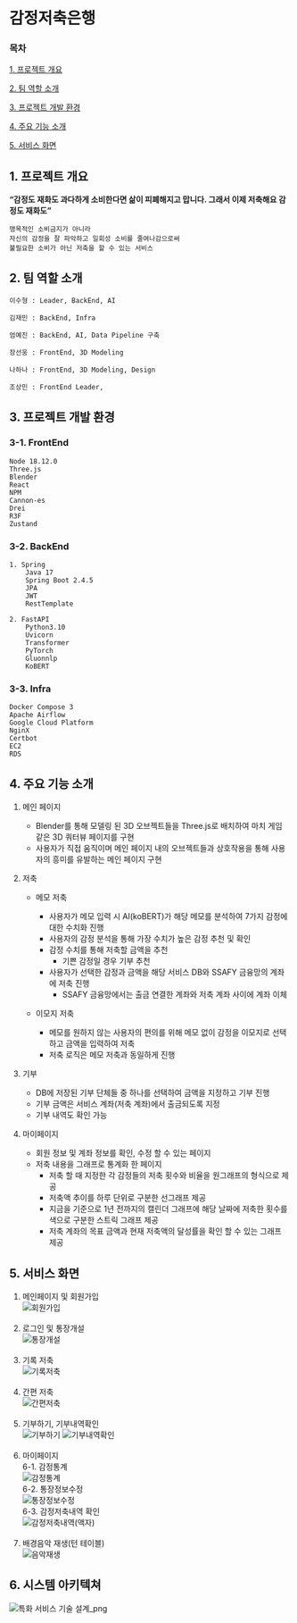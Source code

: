 # 감정저축은행

### 목차

[1. 프로젝트 개요](#1-프로젝트-개요)

[2. 팀 역할 소개](#2-팀-소개)

[3. 프로젝트 개발 환경](#3-프로젝트-개발-환경)

[4. 주요 기능 소개](#4-주요-기능-소개)

[5. 서비스 화면](#5-서비스-화면)

## 1. 프로젝트 개요

<b>“감정도 재화도 과다하게 소비한다면 삶이 피폐해지고 맙니다.
그래서 이제 저축해요 감정도 재화도” </b>

    맹목적인 소비금지가 아니라
    자신의 감정을 잘 파악하고 일회성 소비를 줄여나감으로써
    불필요한 소비가 아닌 저축을 할 수 있는 서비스

## 2. 팀 역할 소개

    이수형 : Leader, BackEnd, AI

    김재민 : BackEnd, Infra

    엄예진 : BackEnd, AI, Data Pipeline 구축

    장선웅 : FrontEnd, 3D Modeling

    나하나 : FrontEnd, 3D Modeling, Design

    조상민 : FrontEnd Leader,

## 3. 프로젝트 개발 환경

<h3>3-1. FrontEnd</h3>

```
Node 18.12.0
Three.js
Blender
React
NPM
Cannon-es
Drei
R3F
Zustand
```

<h3>3-2. BackEnd</h3>

```
1. Spring
    Java 17
    Spring Boot 2.4.5
    JPA
    JWT
    RestTemplate

2. FastAPI
    Python3.10
    Uvicorn
    Transformer
    PyTorch
    Gluonnlp
    KoBERT
```

<h3>3-3. Infra</h3>

```
Docker Compose 3
Apache Airflow
Google Cloud Platform
NginX
Certbot
EC2
RDS
```

## 4. 주요 기능 소개

1. 메인 페이지

   - Blender를 통해 모델링 된 3D 오브젝트들을 Three.js로 배치하여 마치 게임 같은 3D 쿼터뷰 페이지를 구현
   - 사용자가 직접 움직이며 메인 페이지 내의 오브젝트들과 상호작용을 통해 사용자의 흥미를 유발하는 메인 페이지 구현

2. 저축

   - 메모 저축

     - 사용자가 메모 입력 시 AI(koBERT)가 해당 메모를 분석하여 7가지 감정에 대한 수치화 진행
     - 사용자의 감정 분석을 통해 가장 수치가 높은 감정 추천 및 확인
     - 감정 수치를 통해 저축할 금액을 추천
       - 기쁜 감정일 경우 기부 추천
     - 사용자가 선택한 감정과 금액을 해당 서비스 DB와 SSAFY 금융망의 계좌에 저축 진행
       - SSAFY 금융망에서는 출금 연결한 계좌와 저축 계좌 사이에 계좌 이체

   - 이모지 저축
     - 메모를 원하지 않는 사용자의 편의를 위해 메모 없이 감정을 이모지로 선택하고 금액을 입력하여 저축
     - 저축 로직은 메모 저축과 동일하게 진행

3. 기부
   - DB에 저장된 기부 단체들 중 하나를 선택하여 금액을 지정하고 기부 진행
   - 기부 금액은 서비스 계좌(저축 계좌)에서 출금되도록 지정
   - 기부 내역도 확인 가능
4. 마이페이지
   - 회원 정보 및 계좌 정보를 확인, 수정 할 수 있는 페이지
   - 저축 내용을 그래프로 통계화 한 페이지
     - 저축 할 때 지정한 각 감정들의 저축 횟수와 비율을 원그래프의 형식으로 제공
     - 저축액 추이를 하루 단위로 구분한 선그래프 제공
     - 지금을 기준으로 1년 전까지의 캘린더 그래프에 해당 날짜에 저축한 횟수를 색으로 구분한 스트릭 그래프 제공
     - 저축 계좌의 목표 금액과 현재 저축액의 달성률을 확인 할 수 있는 그래프 제공

## 5. 서비스 화면

1. 메인페이지 및 회원가입
   <br>
   ![회원가입](https://github.com/pages-themes/architect/assets/80585489/3f1603dd-1186-481c-b4e8-a7b57ae534c6)
   <br><br>
2. 로그인 및 통장개설
   <br>
   ![통장개설](https://github.com/pages-themes/architect/assets/80585489/3c4b789a-d919-4789-84bc-8abc7d96edd1)
   <br><br>
3. 기록 저축
   <br>
   ![기록저축](https://github.com/pages-themes/architect/assets/80585489/9a8b3416-e504-4362-926c-d28216887abe)
   <br><br>
4. 간편 저축
   <br>
   ![간편저축](https://github.com/pages-themes/architect/assets/80585489/1ea982c0-e680-47e2-adc4-211662fd8546)
   <br><br>
5. 기부하기, 기부내역확인
   <br>
   ![기부하기](https://github.com/hana-nana/ReactPJT/assets/80585489/a03675b0-93c9-4f8d-804d-4c1e7a34ecc3)
   ![기부내역확인](https://github.com/pages-themes/architect/assets/80585489/81ef17d2-58ec-4b4b-954f-369a4b40a122)
   <br><br>
6. 마이페이지
    <br>
   6-1. 감정통계
   <br>
   ![감정통계](https://github.com/pages-themes/architect/assets/80585489/07a39ec5-93a7-48a4-ba3e-56cd544e7f96) <br>
   6-2. 통장정보수정
   <br>
   ![통장정보수정](https://github.com/pages-themes/architect/assets/80585489/42855150-41cb-4677-b67b-a2a4a8198e5d) <br>
   6-3. 감정저축내역 확인
   <br>
   ![감정저축내역(액자)](https://github.com/hana-nana/ReactPJT/assets/80585489/597738e0-da42-4c01-a5e9-c28fe503fbc1)
    <br><br>
7. 배경음악 재생(턴 테이블)
    <br>
   ![음악재생](https://github.com/pages-themes/architect/assets/80585489/25f483b5-7da0-498e-a4a9-6966d4ffaf55)

## 6. 시스템 아키텍쳐
![특화 서비스 기술 설계_png](https://github.com/emo-bank/Emobank/assets/38126462/ebfc9fed-0225-427c-b7a9-f3b2f8fefe09)


